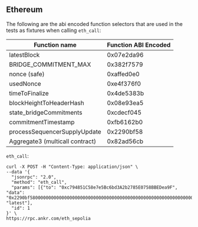 ## Ethereum

The following are the abi encoded function selectors that are used in the tests as fixtures when calling `eth_call`:

| Function name                   | Function ABI Encoded |
| ------------------------------- | -------------------- |
| latestBlock                     | 0x07e2da96           |
| BRIDGE_COMMITMENT_MAX           | 0x382f7579           |
| nonce (safe)                    | 0xaffed0e0           |
| usedNonce                       | 0xe4f376f0           |
| timeToFinalize                  | 0x4de5383b           |
| blockHeightToHeaderHash         | 0x08e93ea5           |
| state_bridgeCommitments         | 0xcdecf045           |
| commitmentTimestamp             | 0xfb6162b0           |
| processSequencerSupplyUpdate    | 0x2290bf58           |
| Aggregate3 (multicall contract) | 0x82ad56cb           |

`eth_call`:

```command
curl -X POST -H "Content-Type: application/json" \
--data '{
  "jsonrpc": "2.0",
  "method": "eth_call",
  "params": [{"to": "0xc794851C58e7e5Bc6bd3A2b2785E0758BBEDea9F", "data": "0x2290bf58000000000000000000000000000000000000000000000000000000000000000b000000000000000000000000000000000000000000000000000000000000a8c10c"}, "latest"],
  "id": 1
}' \
https://rpc.ankr.com/eth_sepolia
```